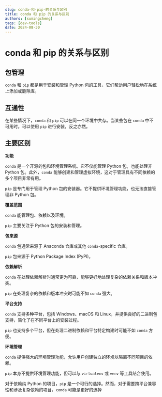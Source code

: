 ```yaml
---
slug: conda-和-pip-的关系与区别
title: conda 和 pip 的关系与区别
authors: [sumingcheng]
tags: [dev-tools]
date: 2024-08-30
---
```


# conda 和 pip 的关系与区别

## 包管理

`conda` 和 `pip` 都是用于安装和管理 Python 包的工具，它们帮助用户轻松地在系统上添加或删除库。

## 互通性

在某些情况下，`conda` 和 `pip` 可以在同一个环境中共存。当某些包在 `conda` 中不可用时，可以使用 `pip` 进行安装，反之亦然。

## 主要区别

**功能**

`conda` 是一个开源的包和环境管理系统。它不仅能管理 Python 包，也能处理非 Python 包。此外，`conda` 能够创建和管理虚拟环境，这对于管理具有不同依赖的多个项目非常有用。

`pip` 是专门用于管理 Python 包的安装器。它不提供环境管理功能，也无法直接管理非 Python 包。

**覆盖范围**

`conda` 能管理包、依赖以及环境。

`pip` 主要关注于 Python 包的安装和管理。

**包来源**

`conda` 包通常来源于 Anaconda 仓库或其他 `conda`-specific 仓库。

`pip` 包来源于 Python Package Index (PyPI)。

**依赖解析**

`conda` 在处理依赖解析时通常更为可靠，能够更好地处理复杂的依赖关系和版本冲突。

`pip` 在处理复杂的依赖和版本冲突时可能不如 `conda` 强大。

**平台支持**

`conda` 支持多种平台，包括 Windows、macOS 和 Linux，并提供良好的二进制包支持，简化了在不同平台上的安装过程。

`pip` 也支持多个平台，但在处理二进制依赖和平台特定构建时可能不如 `conda` 方便。

**环境管理**

`conda` 提供强大的环境管理功能，允许用户创建独立的环境以隔离不同项目的依赖。

`pip` 本身不提供环境管理功能，但可以与 `virtualenv` 或 `venv` 等工具结合使用。

对于依赖纯 Python 的项目，`pip` 是一个可行的选择。然而，对于需要跨平台兼容性和涉及复杂依赖的项目，`conda` 可能是更好的选择
